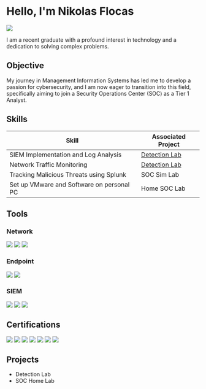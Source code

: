 # Hello, I'm Nikolas Flocas
<a href="https://linkedin.com/in/nikoflocas1"><img src="https://img.shields.io/badge/-LinkedIn-0072b1?&style=for-the-badge&logo=linkedin&logoColor=white" /></a>



I am a recent graduate with a profound interest in technology and a dedication to solving complex problems.

## Objective

My journey in Management Information Systems has led me to develop a passion for cybersecurity, and I am now eager to transition into this field, specifically aiming to join a Security Operations Center (SOC) as a Tier 1 Analyst.

## Skills


| Skill                                         | Associated Project         |
|-----------------------------------------------|----------------------------|
| SIEM Implementation and Log Analysis          | <a href="https://google.com">Detection Lab</a>|
| Network Traffic Monitoring | <a href="https://google.com">Detection Lab</a>|
| Tracking Malicious Threats using Splunk    | SOC Sim Lab|
| Set up VMware and Software on personal PC                             | Home SOC Lab


## Tools


### Network
<div>
    <img src="https://img.shields.io/badge/-Wireshark-1679A7?&style=for-the-badge&logo=Wireshark&logoColor=white" />
    <img src="https://img.shields.io/badge/-Suricata-EF3B2D?&style=for-the-badge&logo=Suricata&logoColor=white" />
    <img src="https://img.shields.io/badge/-Zeek-777BB4?&style=for-the-badge&logo=Zeek&logoColor=white" />
</div>

### Endpoint
<div>
    <img src="https://img.shields.io/badge/-Microsoft_Defender_for_Endpoint-00A4EF?&style=for-the-badge&logo=Microsoft&logoColor=white" />
    <img src="https://img.shields.io/badge/-Velociraptor-4B275F?&style=for-the-badge&logo=Velociraptor&logoColor=white" />
</div>

### SIEM
<div>
    <img src="https://img.shields.io/badge/-Microsoft_Sentinel-0078D4?&style=for-the-badge&logo=Microsoft&logoColor=white" />
    <img src="https://img.shields.io/badge/-Splunk-000000?&style=for-the-badge&logo=Splunk&logoColor=white" />
    <img src="https://img.shields.io/badge/-Elastic-005571?&style=for-the-badge&logo=Elastic&logoColor=white" />
</div>

## Certifications
<img src="https://img.shields.io/badge/AWS%20Certified-232F3E?style=for-the-badge&logo=amazonaws&logoColor=white" />
</div>
<img src="https://img.shields.io/badge/Fortinet%20Administrator%20Certified-EE3124?style=for-the-badge&logo=fortinet&logoColor=white" />
<img src="https://img.shields.io/badge/Fortinet%20Operator%20Certified-EE3124?style=for-the-badge&logo=fortinet&logoColor=white" />
<img src="https://img.shields.io/badge/Cisco%20CyberOps%20Certified-1BA0D7?style=for-the-badge&logo=cisco&logoColor=white" />
<img src="https://img.shields.io/badge/Microsoft%20Technical%20Support%20Certified-0078D4?style=for-the-badge&logo=microsoft&logoColor=white" />
<img src="https://img.shields.io/badge/Cisco%20Cyber%20Threat%20Management%20Certified-1BA0D7?style=for-the-badge&logo=cisco&logoColor=white" />
<img src="https://img.shields.io/badge/Fortinet%20Certified%20Associate%20Cybersecurity-EE3124?style=for-the-badge&logo=fortinet&logoColor=white" />




## Projects
- Detection Lab
- SOC Home Lab 
